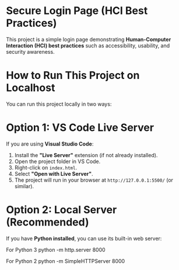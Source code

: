 # Secure Login Page (HCI Best Practices)

This project is a simple login page demonstrating **Human-Computer Interaction (HCI) best practices** such as accessibility, usability, and security awareness.  


# How to Run This Project on Localhost

You can run this project locally in two ways:

# Option 1: VS Code Live Server
If you are using **Visual Studio Code**:

1. Install the **"Live Server"** extension (if not already installed).  
2. Open the project folder in VS Code.  
3. Right-click on `index.html`.  
4. Select **"Open with Live Server"**.  
5. The project will run in your browser at `http://127.0.0.1:5500/` (or similar).  



# Option 2: Local Server (Recommended)

If you have **Python installed**, you can use its built-in web server:  

For Python 3
python -m http.server 8000

For Python 2
python -m SimpleHTTPServer 8000
